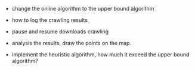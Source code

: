 * change the online algorithm to the upper bound algorithm
* how to log the crawling results
* pause and resume downloads crawling

* analysis the results, draw the points on the map.

* implement the heuristic algorithm, how much it exceed the upper bound algorithm?

